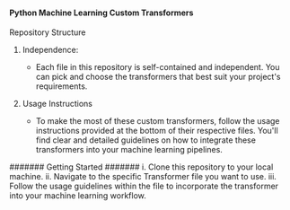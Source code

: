 #### Python Machine Learning Custom Transformers ####

Repository Structure
1. Independence:
   - Each file in this repository is self-contained and independent. You can pick and choose the transformers that best suit your project's requirements.

2. Usage Instructions
   - To make the most of these custom transformers, follow the usage instructions provided at the bottom of their respective files. You'll find clear and detailed guidelines on how to integrate these transformers into your machine learning pipelines.

####### Getting Started #######
i.   Clone this repository to your local machine.
ii.  Navigate to the specific Transformer file you want to use.
iii. Follow the usage guidelines within the file to incorporate the transformer into your machine learning workflow.


